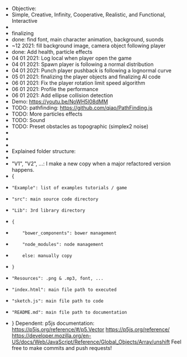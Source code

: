 - Objective:
- Simple, Creative, Infinity, Cooperative, Realistic, and Functional, Interactive
- 
- finalizing
- done: find font, main character animation, background, suonds
- ~12 2021: fill background image, camera object following player
- done: Add health, particle effects
- 04 01 2021: Log local when player open the game
- 04 01 2021: Spawn player is following a normal distribution
- 04 01 2021: Punch player pushback is following a lognormal curve
- 05 01 2021: finalizing the player objects and finalizing AI code
- 06 01 2021: Fix the player rotation limit speed algorithm
- 06 01 2021: Profile the performance
- 06 01 2021: Add ellipse collision detection
- Demo: https://youtu.be/NoWH5l08dMM
- TODO: pathfinding: https://github.com/qiao/PathFinding.js
- TODO: More particles effects
- TODO: Sound
- TODO: Preset obstacles as topographic (simplex2 noise)
- 
- 
- 
- Explained folder structure:
- 
- "V1", "V2", ...: I make a new copy when a major refactored version happens.
- {
-     "Example": list of examples tutorials / game
-     "src": main source code directory
-     "Lib": 3rd library directory
-     {
-         "bower_components": bower management
-         "node_modules": node management
-         else: manually copy
-     }
-     "Resources": .png & .mp3, font, ...
-     "index.html": main file path to executed
-     "sketch.js": main file path to code
-     "README.md": main file path to documentation
- }
Dependent:
p5js documentation:
https://p5js.org/reference/#/p5.Vector
https://p5js.org/reference/
https://developer.mozilla.org/en-US/docs/Web/JavaScript/Reference/Global_Objects/Array/unshift
Feel free to make commits and push requests!